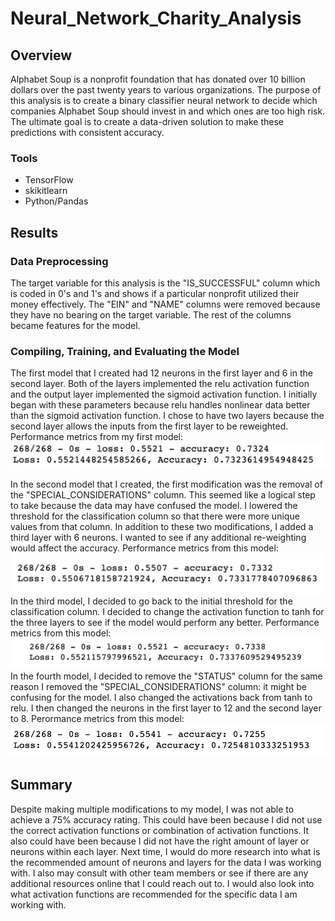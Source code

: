 # Neural_Network_Charity_Analysis

## Overview 
Alphabet Soup is a nonprofit foundation that has donated over 10 billion dollars over the past twenty years to various organizations. The purpose of this analysis is to create a binary classifier neural network to decide which companies Alphabet Soup should invest in and which ones are too high risk. The ultimate goal is to create a data-driven solution to make these predictions with consistent accuracy. 

### Tools
- TensorFlow 
- skikitlearn
- Python/Pandas

## Results 

### Data Preprocessing 
The target variable for this analysis is the "IS_SUCCESSFUL" column which is coded in 0's and 1's and shows if a particular nonprofit utilized their money effectively. The "EIN" and "NAME" columns were removed because they have no bearing on the target variable. The rest of the columns became features for the model. 

### Compiling, Training, and Evaluating the Model 
The first model that I created had 12 neurons in the first layer and 6 in the second layer. Both of the layers implemented the relu activation function and the output layer implemented the sigmoid activation function. I initially began with these parameters because relu handles nonlinear data better than the sigmoid activation function. I chose to have two layers because the second layer allows the inputs from the first layer to be reweighted. 
Performance metrics from my first model: 
![model 1](/model_1.png)

In the second model that I created, the first modification was the removal of the "SPECIAL_CONSIDERATIONS" column. This seemed like a logical step to take because the data may have confused the model. I lowered the threshold for the classification column so that there were more unique values from that column. In addition to these two modifications, I added a third layer with 6 neurons. I wanted to see if any additional re-weighting would affect the accuracy. 
Performance metrics from this model: 
![model 1](/model_2.png)
In the third model, I decided to go back to the initial threshold for the classification column. I decided to change the activation function to tanh for the three layers to see if the model would perform any better. 
Performance metrics from this model: 
![model 1](/model_3.png)
In the fourth model, I decided to remove the "STATUS" column for the same reason I removed the "SPECIAL_CONSIDERATIONS" column: it might be confusing for the model. I also changed the activations back from tanh to relu. I then changed the neurons in the first layer to 12 and the second layer to 8.
Perormance metrics from this model:
![model 1](/model_4.png)

## Summary 
Despite making multiple modifications to my model, I was not able to achieve a 75% accuracy rating. This could have been because I did not use the correct activation functions or combination of activation functions. It also could have been because I did not have the right amount of layer or neurons within each layer. Next time, I would do more research into what is the recommended amount of neurons and layers for the data I was working with. I also may consult with other team members or see if there are any additional resources online that I could reach out to. I would also look into what activation functions are recommended for the specific data I am working with. 
